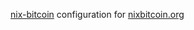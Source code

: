 [nix-bitcoin](https://github.com/fort-nix/nix-bitcoin/) configuration for [nixbitcoin.org](https://nixbitcoin.org)
